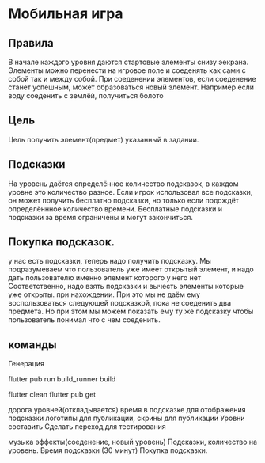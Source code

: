 # Мобильная игра
 

## Правила
В начале каждого уровня даются стартовые элементы снизу эекрана.
Элементы можно перенести на игровое поле и соеденять как сами с собой так и между собой. 
При соеденении элементов, если соеденение станет успешным, может образоваться новый элемент.
Например если воду соеденить с землёй, получиться болото

## Цель
Цель получить элемент(предмет) указанный в задании.

## Подсказки
На уровень даётся определённое количество подсказок, в каждом уровне это количество разное.
Если игрок использовал все подсказки, он может получить бесплатно подсказки, но только если подождёт определённное количество времени.
Бесплатные подсказки и подсказки за время ограничены и могут закончиться. 


## Покупка подсказок.
у нас есть подсказки, теперь надо получить подсказку. Мы подразумеваем что
пользователь уже имеет открытый элемент, и надо дать пользователю
именно элемент которого у него нет
Соответственно, надо взять подсказки и вычесть элементы которые уже открыты.
при нахождении. При это мы не даём ему воспользоваться следующей подсказкой,
пока не соеденить два предмета. Но при этом мы можем показать ему ту же подсказку
чтобы пользователь понимал что с чем соеденить.

## команды
Генерация 


flutter pub run build_runner build

flutter clean
flutter pub get



дорога уровней(откладывается)
время в подсказке для отображения подсказки
логотипы для публикации, 
скрины для публикации
Уровни составить
Сделать переход для тестирования

музыка
эффекты(соеденение, новый уровень)
Подсказки, количество на уровень.
Время подсказки (30 минут)
Покупка подсказки.

 